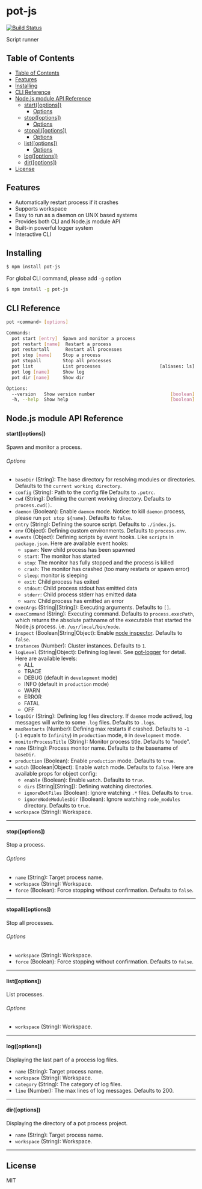 # pot-js

[![Build Status](https://travis-ci.org/Cap32/pot-js.svg?branch=master)](https://travis-ci.org/Cap32/pot-js)

Script runner

## Table of Contents

<!-- TOC -->

* [Table of Contents](#table-of-contents)
* [Features](#features)
* [Installing](#installing)
* [CLI Reference](#cli-reference)
* [Node.js module API Reference](#nodejs-module-api-reference)
  * [start([options])](#startoptions)
    * [Options](#options)
  * [stop([options])](#stopoptions)
    * [Options](#options-1)
  * [stopall([options])](#stopalloptions)
    * [Options](#options-2)
  * [list([options])](#listoptions)
    * [Options](#options-3)
  * [log([options])](#logoptions)
  * [dir([options])](#diroptions)
* [License](#license)

<!-- /TOC -->

## Features

* Automatically restart process if it crashes
* Supports workspace
* Easy to run as a daemon on UNIX based systems
* Provides both CLI and Node.js module API
* Built-in powerful logger system
* Interactive CLI

## Installing

```bash
$ npm install pot-js
```

For global CLI command, please add `-g` option

```bash
$ npm install -g pot-js
```

## CLI Reference

```bash
pot <command> [options]

Commands:
  pot start [entry]  Spawn and monitor a process
  pot restart [name]  Restart a process
  pot restartall      Restart all processes
  pot stop [name]    Stop a process
  pot stopall        Stop all processes
  pot list           List processes                      [aliases: ls]
  pot log [name]     Show log
  pot dir [name]     Show dir

Options:
  --version   Show version number                            [boolean]
  -h, --help  Show help                                      [boolean]
```

## Node.js module API Reference

#### start([options])

Spawn and monitor a process.

###### Options

* `baseDir` (String): The base directory for resolving modules or directories. Defaults to the `current working directory`.
* `config` (String): Path to the config file Defaults to `.potrc`.
* `cwd` (String): Defining the current working directory. Defaults to `process.cwd()`.
* `daemon` (Boolean): Enable `daemon` mode. Notice: to kill `daemon` process, please run `pot stop ${name}`. Defaults to `false`.
* `entry` (String): Defining the source script. Defaults to `./index.js`.
* `env` (Object): Defining custom environments. Defaults to `process.env`.
* `events` (Object): Defining scripts by event hooks. Like `scripts` in `package.json`. Here are available event hooks:
  * `spawn`: New child process has been spawned
  * `start`: The monitor has started
  * `stop`: The monitor has fully stopped and the process is killed
  * `crash`: The monitor has crashed (too many restarts or spawn error)
  * `sleep`: monitor is sleeping
  * `exit`: Child process has exited
  * `stdout`: Child process stdout has emitted data
  * `stderr`: Child process stderr has emitted data
  * `warn`: Child process has emitted an error
* `execArgs` (String|[String]): Executing arguments. Defaults to `[]`.
* `execCommand` (String): Executing command. Defaults to `process.execPath`, which returns the absolute pathname of the executable that started the Node.js process. i.e. `/usr/local/bin/node`.
* `inspect` (Boolean|String|Object): Enable [node inspector](https://nodejs.org/api/cli.html#cli_inspect_host_port). Defaults to `false`.
* `instances` (Number): Cluster instances. Defaults to `1`.
* `logLevel` (String|Object): Defining log level. See [pot-logger](https://github.com/cantonjs/pot-logger) for detail. Here are available levels:
  * ALL
  * TRACE
  * DEBUG (default in `development` mode)
  * INFO (default in `production` mode)
  * WARN
  * ERROR
  * FATAL
  * OFF
* `logsDir` (String): Defining log files directory. If `daemon` mode actived, log messages will write to some `.log` files. Defaults to `.logs`.
* `maxRestarts` (Number): Defining max restarts if crashed. Defaults to `-1` (`-1` equals to `Infinity`) in `production` mode, `0` in `development` mode.
* `monitorProcessTitle` (String): Monitor process title. Defaults to "node".
* `name` (String): Process monitor name. Defaults to the basename of `baseDir`.
* `production` (Boolean): Enable `production` mode. Defaults to `true`.
* `watch` (Boolean|Object): Enable watch mode. Defaults to `false`. Here are available props for object config:
  * `enable` (Boolean): Enable `watch`. Defaults to `true`.
  * `dirs` (String|[String]): Defining watching directories.
  * `ignoreDotFiles` (Boolean): Ignore watching `.*` files. Defaults to `true`.
  * `ignoreNodeModulesDir` (Boolean): Ignore watching `node_modules` directory. Defaults to `true`.
* `workspace` (String): Workspace.

---

#### stop([options])

Stop a process.

###### Options

* `name` (String): Target process name.
* `workspace` (String): Workspace.
* `force` (Boolean): Force stopping without confirmation. Defaults to `false`.

---

#### stopall([options])

Stop all processes.

###### Options

* `workspace` (String): Workspace.
* `force` (Boolean): Force stopping without confirmation. Defaults to `false`.

---

#### list([options])

List processes.

###### Options

* `workspace` (String): Workspace.

---

#### log([options])

Displaying the last part of a process log files.

* `name` (String): Target process name.
* `workspace` (String): Workspace.
* `category` (String): The category of log files.
* `line` (Number): The max lines of log messages. Defaults to 200.

---

#### dir([options])

Displaying the directory of a pot process project.

* `name` (String): Target process name.
* `workspace` (String): Workspace.

---

## License

MIT

